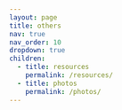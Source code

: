 ```yaml
---
layout: page
title: others
nav: true
nav_order: 10
dropdown: true
children:
  - title: resources
    permalink: /resources/
  - title: photos
    permalink: /photos/
---
```

